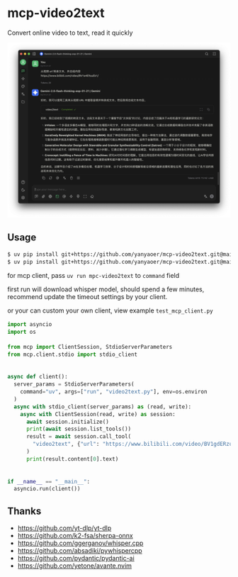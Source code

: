 # mcp-video2text

Convert online video to text, read it quickly

![screenshot](./screenshoot/example.png)

## Usage
```bash
$ uv pip install git+https://github.com/yanyaoer/mcp-video2text.git@main[mlx]
$ uv pip install git+https://github.com/yanyaoer/mcp-video2text.git@main[cpp]
```
for mcp client, pass `uv run mpc-video2text` to `command` field

first run will download whisper model, should spend a few minutes,
recommend update the timeout settings by your client.

or your can custom your own client, view example `test_mcp_client.py`

```python
import asyncio
import os

from mcp import ClientSession, StdioServerParameters
from mcp.client.stdio import stdio_client


async def client():
  server_params = StdioServerParameters(
    command="uv", args=["run", "video2text.py"], env=os.environ
  )
  async with stdio_client(server_params) as (read, write):
    async with ClientSession(read, write) as session:
      await session.initialize()
      print(await session.list_tools())
      result = await session.call_tool(
        "video2text", {"url": "https://www.bilibili.com/video/BV1gdERzuEYB/"}
      )
      print(result.content[0].text)


if __name__ == "__main__":
  asyncio.run(client())
```

## Thanks
- https://github.com/yt-dlp/yt-dlp
- https://github.com/k2-fsa/sherpa-onnx
- https://github.com/ggerganov/whisper.cpp
- https://github.com/absadiki/pywhispercpp
- https://github.com/pydantic/pydantic-ai
- https://github.com/yetone/avante.nvim
